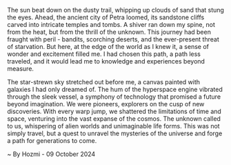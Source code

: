 
The sun beat down on the dusty trail, whipping up clouds of sand that stung the eyes.  Ahead, the ancient city of Petra loomed, its sandstone cliffs carved into intricate temples and tombs.  A shiver ran down my spine, not from the heat, but from the thrill of the unknown.  This journey had been fraught with peril - bandits, scorching deserts, and the ever-present threat of starvation. But here, at the edge of the world as I knew it, a sense of wonder and excitement filled me.  I had chosen this path, a path less traveled, and it would lead me to knowledge and experiences beyond measure.

The star-strewn sky stretched out before me, a canvas painted with galaxies I had only dreamed of.  The hum of the hyperspace engine vibrated through the sleek vessel, a symphony of technology that promised a future beyond imagination.  We were pioneers, explorers on the cusp of new discoveries.  With every warp jump, we shattered the limitations of time and space, venturing into the vast expanse of the cosmos. The unknown called to us, whispering of alien worlds and unimaginable life forms.  This was not simply travel, but a quest to unravel the mysteries of the universe and forge a path for generations to come. 

~ By Hozmi - 09 October 2024
